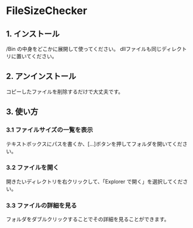 # FileSizeChecker

## 1. インストール

/Bin の中身をどこかに展開して使ってください。
dllファイルも同じディレクトリに置いてください。

## 2. アンインストール

コピーしたファイルを削除するだけで大丈夫です。

## 3. 使い方

### 3.1 ファイルサイズの一覧を表示
テキストボックスにパスを書くか、[...]ボタンを押してフォルダを開いてください。

### 3.2 ファイルを開く
開きたいディレクトリを右クリックして、「Explorer で開く」を選択してください。

### 3.3 ファイルの詳細を見る
フォルダをダブルクリックすることでその詳細を見ることができます。
